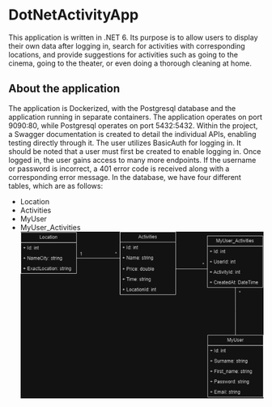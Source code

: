 # DotNetActivityApp
This application is written in .NET 6. Its purpose is to allow users to display their own data after logging in, search for activities with corresponding locations, and provide suggestions for activities such as going to the cinema, going to the theater, or even doing a thorough cleaning at home.
## About the application
The application is Dockerized, with the Postgresql database and the application running in separate containers. The application operates on port 9090:80, while Postgresql operates on port 5432:5432. Within the project, a Swagger documentation is created to detail the individual APIs, enabling testing directly through it.
The user utilizes BasicAuth for logging in. It should be noted that a user must first be created to enable logging in. Once logged in, the user gains access to many more endpoints. If the username or password is incorrect, a 401 error code is received along with a corresponding error message.
In the database, we have four different tables, which are as follows:
- Location
- Activities
- MyUser
- MyUser_Activities
![Class diagram](image/DotNetActivityApp2.drawio.png)